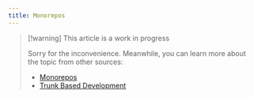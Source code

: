 ```yaml
---
title: Monorepos
---
```


> [!warning] This article is a work in progress
>
> Sorry for the inconvenience. Meanwhile, you can learn more about the topic from other sources:
>
> - [Monorepos](https://monorepo.tools/)
> - [Trunk Based Development](https://trunkbaseddevelopment.com/)
